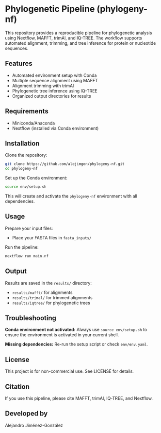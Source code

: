 # Phylogenetic Pipeline (phylogeny-nf)

This repository provides a reproducible pipeline for phylogenetic analysis using Nextflow, MAFFT, trimAl, and IQ-TREE. The workflow supports automated alignment, trimming, and tree inference for protein or nucleotide sequences.

## Features
- Automated environment setup with Conda
- Multiple sequence alignment using MAFFT
- Alignment trimming with trimAl
- Phylogenetic tree inference using IQ-TREE
- Organized output directories for results

## Requirements
- Miniconda/Anaconda
- Nextflow (installed via Conda environment)

## Installation
Clone the repository:

```bash
git clone https://github.com/alejimgon/phylogeny-nf.git
cd phylogeny-nf
```

Set up the Conda environment:

```bash
source env/setup.sh
```

This will create and activate the `phylogeny-nf` environment with all dependencies.

## Usage
Prepare your input files:

- Place your FASTA files in `fasta_inputs/`

Run the pipeline:

```bash
nextflow run main.nf
```

## Output
Results are saved in the `results/` directory:
- `results/mafft/` for alignments
- `results/trimal/` for trimmed alignments
- `results/iqtree/` for phylogenetic trees

## Troubleshooting
**Conda environment not activated:**
Always use `source env/setup.sh` to ensure the environment is activated in your current shell.

**Missing dependencies:**
Re-run the setup script or check `env/env.yaml`.

## License
This project is for non-commercial use.
See LICENSE for details.

## Citation
If you use this pipeline, please cite MAFFT, trimAl, IQ-TREE, and Nextflow.

## Developed by
Alejandro Jiménez-González
